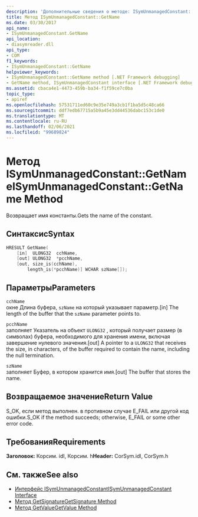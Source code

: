 ```yaml
---
description: 'Дополнительные сведения о методе: ISymUnmanagedConstant:: Name'
title: Метод ISymUnmanagedConstant::GetName
ms.date: 03/30/2017
api_name:
- ISymUnmanagedConstant.GetName
api_location:
- diasymreader.dll
api_type:
- COM
f1_keywords:
- ISymUnmanagedConstant::GetName
helpviewer_keywords:
- ISymUnmanagedConstant::GetName method [.NET Framework debugging]
- GetName method, ISymUnmanagedConstant interface [.NET Framework debugging]
ms.assetid: cbaca4e1-4473-459b-ba34-f1f59ce7c0ba
topic_type:
- apiref
ms.openlocfilehash: 57531711ed60c9e35e749a3cb1f1ba5d5c48ca66
ms.sourcegitcommit: ddf7edb67715a5b9a45e3dd44536dabc153c1de0
ms.translationtype: MT
ms.contentlocale: ru-RU
ms.lasthandoff: 02/06/2021
ms.locfileid: "99689824"
---
```

# <a name="isymunmanagedconstantgetname-method"></a><span data-ttu-id="ab550-103">Метод ISymUnmanagedConstant::GetName</span><span class="sxs-lookup"><span data-stu-id="ab550-103">ISymUnmanagedConstant::GetName Method</span></span>

<span data-ttu-id="ab550-104">Возвращает имя константы.</span><span class="sxs-lookup"><span data-stu-id="ab550-104">Gets the name of the constant.</span></span>  
  
## <a name="syntax"></a><span data-ttu-id="ab550-105">Синтаксис</span><span class="sxs-lookup"><span data-stu-id="ab550-105">Syntax</span></span>  
  
```cpp  
HRESULT GetName(  
    [in]  ULONG32  cchName,  
    [out] ULONG32  *pcchName,  
    [out, size_is(cchName),  
        length_is(*pcchName)] WCHAR szName[]);  
```  
  
## <a name="parameters"></a><span data-ttu-id="ab550-106">Параметры</span><span class="sxs-lookup"><span data-stu-id="ab550-106">Parameters</span></span>  

 `cchName`  
 <span data-ttu-id="ab550-107">окне Длина буфера, `szName` на который указывает параметр.</span><span class="sxs-lookup"><span data-stu-id="ab550-107">[in] The length of the buffer that the `szName` parameter points to.</span></span>  
  
 `pcchName`  
 <span data-ttu-id="ab550-108">заполняет Указатель на объект `ULONG32` , который получает размер (в символах) буфера, необходимого для хранения имени, включая завершение нулевого значения.</span><span class="sxs-lookup"><span data-stu-id="ab550-108">[out] A pointer to a `ULONG32` that receives the size, in characters, of the buffer required to contain the name, including the null termination.</span></span>  
  
 `szName`  
 <span data-ttu-id="ab550-109">заполняет Буфер, в котором хранится имя.</span><span class="sxs-lookup"><span data-stu-id="ab550-109">[out] The buffer that stores the name.</span></span>  
  
## <a name="return-value"></a><span data-ttu-id="ab550-110">Возвращаемое значение</span><span class="sxs-lookup"><span data-stu-id="ab550-110">Return Value</span></span>  

 <span data-ttu-id="ab550-111">S_OK, если метод выполнен. в противном случае E_FAIL или другой код ошибки.</span><span class="sxs-lookup"><span data-stu-id="ab550-111">S_OK if the method succeeds; otherwise, E_FAIL or some other error code.</span></span>  
  
## <a name="requirements"></a><span data-ttu-id="ab550-112">Требования</span><span class="sxs-lookup"><span data-stu-id="ab550-112">Requirements</span></span>  

 <span data-ttu-id="ab550-113">**Заголовок:** Корсим. idl, Корсим. h</span><span class="sxs-lookup"><span data-stu-id="ab550-113">**Header:** CorSym.idl, CorSym.h</span></span>  
  
## <a name="see-also"></a><span data-ttu-id="ab550-114">См. также</span><span class="sxs-lookup"><span data-stu-id="ab550-114">See also</span></span>

- [<span data-ttu-id="ab550-115">Интерфейс ISymUnmanagedConstant</span><span class="sxs-lookup"><span data-stu-id="ab550-115">ISymUnmanagedConstant Interface</span></span>](isymunmanagedconstant-interface.md)
- [<span data-ttu-id="ab550-116">Метод GetSignature</span><span class="sxs-lookup"><span data-stu-id="ab550-116">GetSignature Method</span></span>](isymunmanagedconstant-getsignature-method.md)
- [<span data-ttu-id="ab550-117">Метод GetValue</span><span class="sxs-lookup"><span data-stu-id="ab550-117">GetValue Method</span></span>](isymunmanagedconstant-getvalue-method.md)
